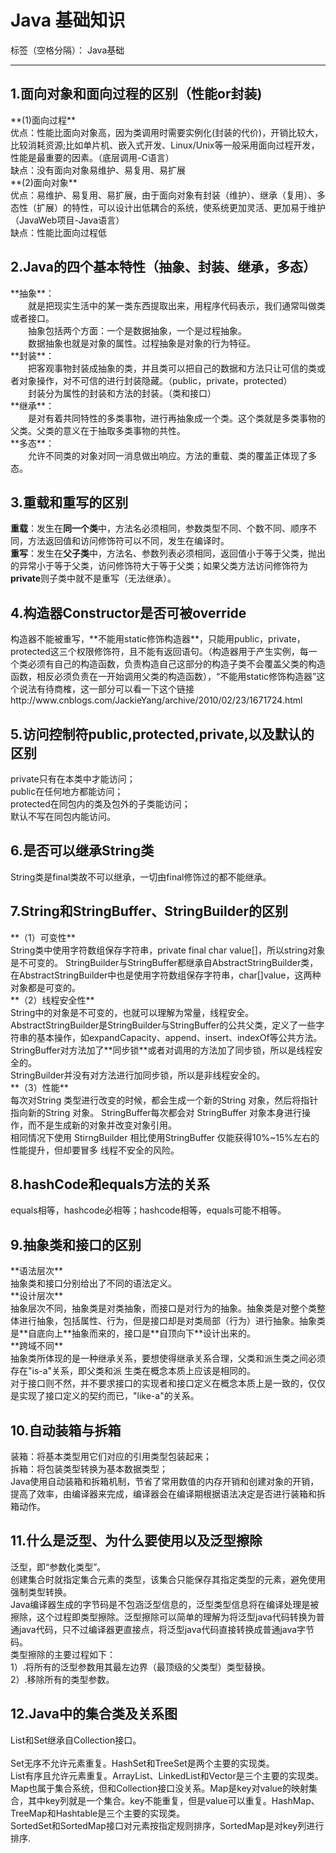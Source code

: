 ﻿# Java 基础知识

标签（空格分隔）： Java基础

---

<h2>1.面向对象和面向过程的区别（性能or封装)</h2>
**(1)面向过程**</br>         
优点：性能比面向对象高，因为类调用时需要实例化(封装的代价)，开销比较大，比较消耗资源;比如单片机、嵌入式开发、Linux/Unix等一般采用面向过程开发，性能是最重要的因素。（底层调用-C语言）</br>
缺点：没有面向对象易维护、易复用、易扩展</br>
**(2)面向对象**</br>
优点：易维护、易复用、易扩展，由于面向对象有封装（维护）、继承（复用）、多态性（扩展）的特性，可以设计出低耦合的系统，使系统更加灵活、更加易于维护（JavaWeb项目-Java语言）</br>
缺点：性能比面向过程低</br>

<h2>2.Java的四个基本特性（抽象、封装、继承，多态）</h2>
**抽象**：</br>
　　就是把现实生活中的某一类东西提取出来，用程序代码表示，我们通常叫做类或者接口。</br>
　　抽象包括两个方面：一个是数据抽象，一个是过程抽象。</br>
　　数据抽象也就是对象的属性。过程抽象是对象的行为特征。</br>
**封装**：</br>
　　把客观事物封装成抽象的类，并且类可以把自己的数据和方法只让可信的类或者对象操作，对不可信的进行封装隐藏。（public，private，protected）</br>
　　封装分为属性的封装和方法的封装。（类和接口）</br>
**继承**：</br>
　　是对有着共同特性的多类事物，进行再抽象成一个类。这个类就是多类事物的父类。父类的意义在于抽取多类事物的共性。</br>
**多态**：</br>
　　允许不同类的对象对同一消息做出响应。方法的重载、类的覆盖正体现了多态。</br>

<h2>3.重载和重写的区别</h2>

**重载**：发生在**同一个类**中，方法名必须相同，参数类型不同、个数不同、顺序不同，方法返回值和访问修饰符可以不同，发生在编译时。</br>
**重写**：发生在**父子类**中，方法名、参数列表必须相同，返回值小于等于父类，抛出的异常小于等于父类，访问修饰符大于等于父类；如果父类方法访问修饰符为**private**则子类中就不是重写（无法继承）。</br>

<h2>4.构造器Constructor是否可被override</h2>
构造器不能被重写，**不能用static修饰构造器**，只能用public，private，protected这三个权限修饰符，且不能有返回语句。（构造器用于产生实例，每一个类必须有自己的构造函数，负责构造自己这部分的构造子类不会覆盖父类的构造函数，相反必须负责在一开始调用父类的构造函数），“不能用static修饰构造器”这个说法有待商榷，这一部分可以看一下这个链接http://www.cnblogs.com/JackieYang/archive/2010/02/23/1671724.html</br>

<h2>5.访问控制符public,protected,private,以及默认的区别</h2>
private只有在本类中才能访问；</br>
public在任何地方都能访问；</br>
protected在同包内的类及包外的子类能访问；</br>
默认不写在同包内能访问。</br>


<h2>6.是否可以继承String类</h2>
String类是final类故不可以继承，一切由final修饰过的都不能继承。

<h2>7.String和StringBuffer、StringBuilder的区别</h2>
**（1）可变性**</br>
String类中使用字符数组保存字符串，private final char value[]，所以string对象是不可变的。
StringBuilder与StringBuffer都继承自AbstractStringBuilder类，在AbstractStringBuilder中也是使用字符数组保存字符串，char[]value，这两种对象都是可变的。</br>
**（2）线程安全性**</br>
String中的对象是不可变的，也就可以理解为常量，线程安全。</br>
AbstractStringBuilder是StringBuilder与StringBuffer的公共父类，定义了一些字符串的基本操作，如expandCapacity、append、insert、indexOf等公共方法。</br>
StringBuffer对方法加了**同步锁**或者对调用的方法加了同步锁，所以是线程安全的。</br>
StringBuilder并没有对方法进行加同步锁，所以是非线程安全的。</br>
**（3）性能**</br>
每次对String 类型进行改变的时候，都会生成一个新的String 对象，然后将指针指向新的String 对象。
StringBuffer每次都会对 StringBuffer 对象本身进行操作，而不是生成新的对象并改变对象引用。</br>
相同情况下使用 StirngBuilder 相比使用StringBuffer 仅能获得10%~15%左右的性能提升，但却要冒多
线程不安全的风险。</br>

<h2>8.hashCode和equals方法的关系</h2>
equals相等，hashcode必相等；hashcode相等，equals可能不相等。


<h2>9.抽象类和接口的区别</h2>
**语法层次**</br>
抽象类和接口分别给出了不同的语法定义。</br>
**设计层次**</br>
抽象层次不同，抽象类是对类抽象，而接口是对行为的抽象。抽象类是对整个类整体进行抽象，包括属性、行为，但是接口却是对类局部（行为）进行抽象。抽象类是**自底向上**抽象而来的，接口是**自顶向下**设计出来的。</br>
**跨域不同**</br>
抽象类所体现的是一种继承关系，要想使得继承关系合理，父类和派生类之间必须存在"is-a"关系，即父类和派
生类在概念本质上应该是相同的。</br>
对于接口则不然，并不要求接口的实现者和接口定义在概念本质上是一致的，仅仅是实现了接口定义的契约而已，"like-a"的关系。</br>

<h2>10.自动装箱与拆箱</h2>
装箱：将基本类型用它们对应的引用类型包装起来；</br>
拆箱：将包装类型转换为基本数据类型；</br>
Java使用自动装箱和拆箱机制，节省了常用数值的内存开销和创建对象的开销，提高了效率，由编译器来完成，编译器会在编译期根据语法决定是否进行装箱和拆箱动作。</br>


<h2>11.什么是泛型、为什么要使用以及泛型擦除</h2>

泛型，即“参数化类型”。</br>
创建集合时就指定集合元素的类型，该集合只能保存其指定类型的元素，避免使用强制类型转换。</br>
Java编译器生成的字节码是不包涵泛型信息的，泛型类型信息将在编译处理是被擦除，这个过程即类型擦除。泛型擦除可以简单的理解为将泛型java代码转换为普通java代码，只不过编译器更直接点，将泛型java代码直接转换成普通java字节码。</br>
类型擦除的主要过程如下：</br>
1）.将所有的泛型参数用其最左边界（最顶级的父类型）类型替换。</br>
2）.移除所有的类型参数。</br>

<h2>12.Java中的集合类及关系图</h2>
List和Set继承自Collection接口。</br></br>
Set无序不允许元素重复。HashSet和TreeSet是两个主要的实现类。</br>
List有序且允许元素重复。ArrayList、LinkedList和Vector是三个主要的实现类。</br>
Map也属于集合系统，但和Collection接口没关系。Map是key对value的映射集合，其中key列就是一个集合。key不能重复，但是value可以重复。HashMap、TreeMap和Hashtable是三个主要的实现类。</br>
SortedSet和SortedMap接口对元素按指定规则排序，SortedMap是对key列进行排序.</br>



